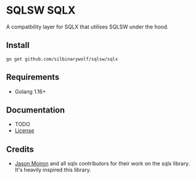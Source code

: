 # SQLSW SQLX

A compatbility layer for SQLX that utilises SQLSW under the hood.

## Install

```
go get github.com/silbinarywolf/sqlsw/sqlx
```

## Requirements

* Golang 1.16+

## Documentation

* TODO
* [License](LICENSE.md)

## Credits

* [Jason Moiron](https://github.com/jmoiron/sqlx) and all sqlx contributors for their work on the sqlx library. It's heavily inspired this library.
